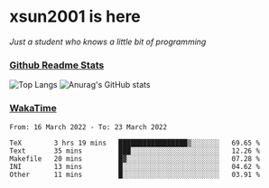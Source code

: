 # xsun2001 is here

*Just a student who knows a little bit of programming*

### [Github Readme Stats](https://github.com/anuraghazra/github-readme-stats)

![Top Langs](https://github-readme-stats.vercel.app/api/top-langs/?username=xsun2001&layout=compact&theme=radical) ![Anurag's GitHub stats](https://github-readme-stats.vercel.app/api?username=xsun2001&show_icons=true&theme=radical)

### [WakaTime](https://wakatime.com)

<!--START_SECTION:waka-->

```text
From: 16 March 2022 - To: 23 March 2022

TeX        3 hrs 19 mins   █████████████████▒░░░░░░░   69.65 %
Text       35 mins         ███░░░░░░░░░░░░░░░░░░░░░░   12.26 %
Makefile   20 mins         █▓░░░░░░░░░░░░░░░░░░░░░░░   07.28 %
INI        13 mins         █░░░░░░░░░░░░░░░░░░░░░░░░   04.62 %
Other      11 mins         █░░░░░░░░░░░░░░░░░░░░░░░░   03.91 %
```

<!--END_SECTION:waka-->

